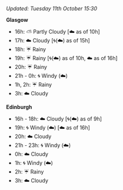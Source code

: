 *Updated: Tuesday 11th October 15:30*

**Glasgow**

* 16h: :partly_sunny: Partly Cloudy [:cloud: as of 10h]
* 17h: :cloud: Cloudy [:cyclone:(:cloud:) as of 15h]
* 18h: :umbrella: Rainy
* 19h: :umbrella: Rainy [:cyclone:(:cloud:) as of 10h, :cloud: as of 16h]
* 20h: :umbrella: Rainy
* 21h - 0h: :cyclone: Windy (:cloud:)
* 1h, 2h: :umbrella: Rainy
* 3h: :cloud: Cloudy

**Edinburgh**

* 16h - 18h: :cloud: Cloudy [:cyclone:(:cloud:) as of 9h]
* 19h: :cyclone: Windy (:cloud:) [:cloud: as of 16h]
* 20h: :cloud: Cloudy
* 21h - 23h: :cyclone: Windy (:cloud:)
* 0h: :cloud: Cloudy
* 1h: :cyclone: Windy (:cloud:)
* 2h: :umbrella: Rainy
* 3h: :cloud: Cloudy
